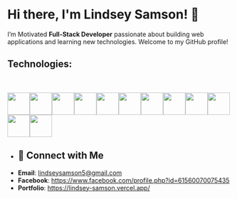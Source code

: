# Hi there, I'm Lindsey Samson! 👋
I’m Motivated **Full-Stack Developer** passionate about building web applications and learning new technologies. Welcome to my GitHub profile!

## Technologies:
<br />
<br />
<div style="display: flex; flex-wrap: wrap;">
  <img  src="https://clipground.com/images/html5-logo-2.png" style="width: 50px;">
  <img  src="https://logospng.org/download/css-3/logo-css-3-2048.png" style="width: 50px;">
  <img  src="https://cdn.freebiesupply.com/logos/large/2x/logo-javascript-logo-png-transparent.png" style="width: 50px;">
  <img  src="https://logospng.org/download/typescript/typescript-4096.png" style="width: 50px;">
  <img  src="https://www.loopple.com/img/tailwind-logo-blue.png" style="width: 50px;">
  <img  src="https://nextsoftware.io/files/images/logos/main/reactjs-logo.png" style="width: 50px;">
  <img  src="https://cdn.freebiesupply.com/logos/large/2x/nodejs-icon-logo-png-transparent.png" style="width: 50px;">
  <img  src="https://nextsoftware.io/files/images/logos/main/reactjs-logo.png" style="width: 50px;">
  <img  src="https://tse4.mm.bing.net/th?id=OIP.0UsojviMWbEFZIyJOG_bLAHaHa&pid=Api&P=0&h=220" style="width: 50px;">
  <img  src="https://logodix.com/logo/283001.png" style="width: 50px;">
  <img  src="https://cdn.freebiesupply.com/logos/large/2x/php-1-logo-png-transparent.png" style="width: 50px;">
  <img  src="https://global-uploads.webflow.com/6047a9e35e5dc54ac86ddd90/63064f20c8f8b96768fdb934_bb1c95f3.png" style="width: 50px;">
</div>

- ## 🤝 Connect with Me
- **Email**: lindseysamson5@gmail.com
- **Facebook**: https://www.facebook.com/profile.php?id=61560070075435
- **Portfolio**: https://lindsey-samson.vercel.app/
